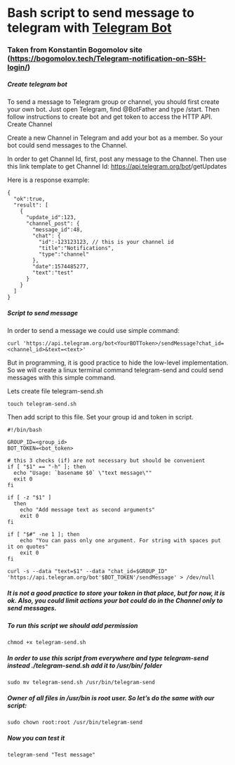 # Bash script to send message to telegram with [Telegram Bot](https://core.telegram.org/bots/api)

### Taken from Konstantin Bogomolov site (https://bogomolov.tech/Telegram-notification-on-SSH-login/) 

##### Create telegram bot

To send a message to Telegram group or channel, you should first create your own bot. Just open Telegram, find @BotFather and type /start. Then follow instructions to create bot and get token to access the HTTP API.
Create Channel

Create a new Channel in Telegram and add your bot as a member. So your bot could send messages to the Channel.

In order to get Channel Id, first, post any message to the Channel. Then use this link template to get Channel Id:
https://api.telegram.org/bot<YourBOTToken>/getUpdates

Here is a response example:
```
{
  "ok":true,
  "result": [
    {
      "update_id":123,
      "channel_post": {
        "message_id":48,
        "chat": {
          "id":-123123123, // this is your channel id
          "title":"Notifications",
          "type":"channel"
        },
        "date":1574485277,
        "text":"test"
      }
    }
  ]
}
```

##### Script to send message

In order to send a message we could use simple command:
```
curl 'https://api.telegram.org/bot<YourBOTToken>/sendMessage?chat_id=<channel_id>&text=<text>'
```


But in programming, it is good practice to hide the low-level implementation. So we will create a linux terminal command telegram-send and could send messages with this simple command.

Lets create file telegram-send.sh
```
touch telegram-send.sh
```


Then add script to this file. Set your group id and token in script.
```
#!/bin/bash
    
GROUP_ID=<group_id>
BOT_TOKEN=<bot_token>

# this 3 checks (if) are not necessary but should be convenient
if [ "$1" == "-h" ]; then
  echo "Usage: `basename $0` \"text message\""
  exit 0
fi

if [ -z "$1" ]
  then
    echo "Add message text as second arguments"
    exit 0
fi

if [ "$#" -ne 1 ]; then
    echo "You can pass only one argument. For string with spaces put it on quotes"
    exit 0
fi

curl -s --data "text=$1" --data "chat_id=$GROUP_ID" 'https://api.telegram.org/bot'$BOT_TOKEN'/sendMessage' > /dev/null
```

  
##### It is not a good practice to store your token in that place, but for now, it is ok. Also, you could limit actions your bot could do in the Channel only to send messages.

##### To run this script we should add permission
```
chmod +x telegram-send.sh
```

  
##### In order to use this script from everywhere and type telegram-send instead ./telegram-send.sh add it to /usr/bin/ folder
```
sudo mv telegram-send.sh /usr/bin/telegram-send
```

  
##### Owner of all files in /usr/bin is root user. So let’s do the same with our script:
```
sudo chown root:root /usr/bin/telegram-send
```

  
##### Now you can test it
```
telegram-send "Test message"
```
